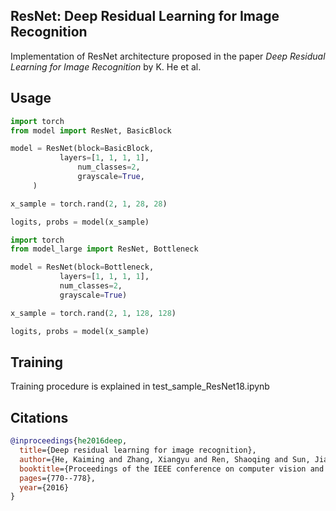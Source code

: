 ## ResNet: Deep Residual Learning for Image Recognition

Implementation of ResNet architecture proposed in the paper _Deep Residual Learning for Image Recognition_ by K. He et al.

## Usage

```python
import torch
from model import ResNet, BasicBlock

model = ResNet(block=BasicBlock,
	       layers=[1, 1, 1, 1],
               num_classes=2,
               grayscale=True,
	 )

x_sample = torch.rand(2, 1, 28, 28)

logits, probs = model(x_sample)
```

```python
import torch
from model_large import ResNet, Bottleneck

model = ResNet(block=Bottleneck,
	       layers=[1, 1, 1, 1],
	       num_classes=2,
	       grayscale=True)

x_sample = torch.rand(2, 1, 128, 128)

logits, probs = model(x_sample)
```

## Training

Training procedure is explained in test_sample_ResNet18.ipynb

## Citations

```bibtex
@inproceedings{he2016deep,
  title={Deep residual learning for image recognition},
  author={He, Kaiming and Zhang, Xiangyu and Ren, Shaoqing and Sun, Jian},
  booktitle={Proceedings of the IEEE conference on computer vision and pattern recognition},
  pages={770--778},
  year={2016}
}
```
